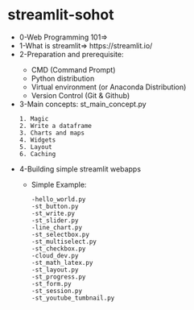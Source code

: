 # streamlit-sohot

<ul>
  <li>0-Web Programming 101=> </li>
  <li>1-What is streamlit=> https://streamlit.io/ </li>
  <li>2-Preparation and prerequisite: </li>
    <ul>
      <li>CMD (Command Prompt)</li>
      <li>Python distribution</li>
      <li>Virtual environment (or Anaconda Distribution)</li>
      <li>Version Control (Git & Github)</li>
    </ul>
  </li>
  <li>3-Main concepts: st_main_concept.py </li>
  
   ```
1. Magic
2. Write a dataframe
3. Charts and maps
4. Widgets
5. Layout
6. Caching
  ```
  <li>4-Building simple streamlit webapps </li>
      <ul>
      <li>Simple Example:</li>
     
  
  ```
  -hello_world.py
  -st_button.py
  -st_write.py
  -st_slider.py
  -line_chart.py
  -st_selectbox.py
  -st_multiselect.py
  -st_checkbox.py
  -cloud_dev.py
  -st_math_latex.py
  -st_layout.py
  -st_progress.py
  -st_form.py
  -st_session.py
  -st_youtube_tumbnail.py
  ```
  

